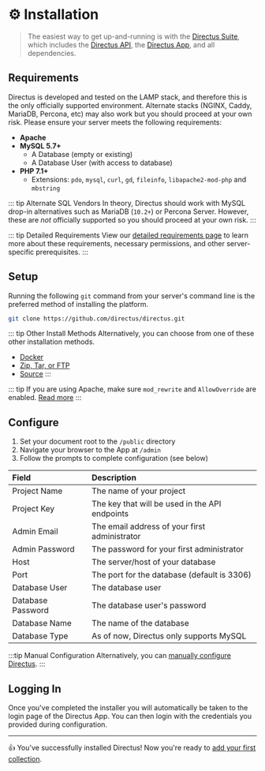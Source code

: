 # ⚙️ Installation

> The easiest way to get up-and-running is with the [Directus Suite](https://github.com/directus/directus), which includes the [Directus API](https://github.com/directus/api), the [Directus App](https://github.com/directus/app), and all dependencies.

## Requirements

Directus is developed and tested on the LAMP stack, and therefore this is the only officially supported environment. Alternate stacks (NGINX, Caddy, MariaDB, Percona, etc) may also work but you should proceed at your own risk. Please ensure your server meets the following requirements:

* **Apache**
* **MySQL 5.7+**
    * A Database (empty or existing)
    * A Database User (with access to database)
* **PHP 7.1+**
    * Extensions:  `pdo`, `mysql`, `curl`, `gd`, `fileinfo`, `libapache2-mod-php` and `mbstring`

::: tip Alternate SQL Vendors
In theory, Directus should work with MySQL drop-in alternatives such as MariaDB (`10.2+`) or Percona Server. However, these are *not* officially supported so you should proceed at your own risk.
:::

::: tip Detailed Requirements
View our [detailed requirements page](/advanced/requirements.md) to learn more about these requirements, necessary permissions, and other server-specific prerequisites.
:::

## Setup

Running the following `git` command from your server's command line is the preferred method of installing the platform.

```bash
git clone https://github.com/directus/directus.git
```

::: tip Other Install Methods
Alternatively, you can choose from one of these other installation methods.
* [Docker](/advanced/other-install-methods.md#docker)
* [Zip, Tar, or FTP](/advanced/other-install-methods.md#manual)
* [Source](/advanced/other-install-methods.md#source)
:::

::: tip
If you are using Apache, make sure `mod_rewrite` and `AllowOverride` are enabled. [Read more](/advanced/server-setup.md#apache)
:::

## Configure

1. Set your document root to the `/public` directory
2. Navigate your browser to the App at `/admin`
3. Follow the prompts to complete configuration (see below)

Field          | Description
:------------- | :-----------
Project Name   | The name of your project
Project Key    | The key that will be used in the API endpoints
Admin Email    | The email address of your first administrator
Admin Password | The password for your first administrator
Host           | The server/host of your database
Port           | The port for the database (default is 3306)
Database User  | The database user
Database Password | The database user's password
Database Name  | The name of the database
Database Type  | As of now, Directus only supports MySQL

:::tip Manual Configuration
Alternatively, you can [manually configure Directus](/advanced/api/configuration.md).
:::

## Logging In

Once you've completed the installer you will automatically be taken to the login page of the Directus App. You can then login with the credentials you provided during configuration.

---

👍 You've successfully installed Directus! Now you're ready to [add your first collection](/guides/collections.md).
